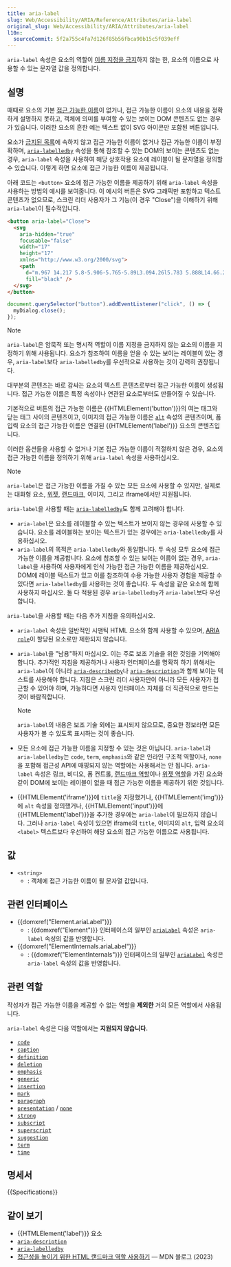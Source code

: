 ```yaml
---
title: aria-label
slug: Web/Accessibility/ARIA/Reference/Attributes/aria-label
original_slug: Web/Accessibility/ARIA/Attributes/aria-label
l10n:
  sourceCommit: 5f2a755c4fa7d126f85b56fbca90b15c5f039eff
---
```


`aria-label` 속성은 요소의 역할이 [이름 지정을 금지](#associated_roles)하지 않는 한, 요소의 이름으로 사용할 수 있는 문자열 값을 정의합니다.

## 설명

때때로 요소의 기본 [접근 가능한 이름](/ko/docs/Glossary/accessible_name)이 없거나, 접근 가능한 이름이 요소의 내용을 정확하게 설명하지 못하고, 객체에 의미를 부여할 수 있는 보이는 DOM 콘텐츠도 없는 경우가 있습니다. 이러한 요소의 흔한 예는 텍스트 없이 SVG 아이콘만 포함된 버튼입니다.

요소가 [금지된 목록](#associated_roles)에 속하지 않고 접근 가능한 이름이 없거나 접근 가능한 이름이 부정확하며, [`aria-labelledby`](/ko/docs/Web/Accessibility/ARIA/Reference/Attributes/aria-labelledby) 속성을 통해 참조할 수 있는 DOM의 보이는 콘텐츠도 없는 경우, `aria-label` 속성을 사용하여 해당 상호작용 요소에 레이블이 될 문자열을 정의할 수 있습니다. 이렇게 하면 요소에 접근 가능한 이름이 제공됩니다.

아래 코드는 `<button>` 요소에 접근 가능한 이름을 제공하기 위해 `aria-label` 속성을 사용하는 방법의 예시를 보여줍니다. 이 예시의 버튼은 SVG 그래픽만 포함하고 텍스트 콘텐츠가 없으므로, 스크린 리더 사용자가 그 기능(이 경우 "Close")을 이해하기 위해 `aria-label`이 필수적입니다.

```html
<button aria-label="Close">
  <svg
    aria-hidden="true"
    focusable="false"
    width="17"
    height="17"
    xmlns="http://www.w3.org/2000/svg">
    <path
      d="m.967 14.217 5.8-5.906-5.765-5.89L3.094.26l5.783 5.888L14.66.26l2.092 2.162-5.766 5.889 5.801 5.906-2.092 2.162-5.818-5.924-5.818 5.924-2.092-2.162Z"
      fill="black" />
  </svg>
</button>
```

```js
document.querySelector("button").addEventListener("click", () => {
  myDialog.close();
});
```

> [!NOTE]
> `aria-label`은 암묵적 또는 명시적 역할이 이름 지정을 금지하지 않는 요소의 이름을 지정하기 위해 사용됩니다. 요소가 참조하여 이름을 얻을 수 있는 보이는 레이블이 있는 경우, `aria-label`보다 `aria-labelledby`를 우선적으로 사용하는 것이 강력히 권장됩니다.

대부분의 콘텐츠는 바로 감싸는 요소의 텍스트 콘텐츠로부터 접근 가능한 이름이 생성됩니다. 접근 가능한 이름은 특정 속성이나 연관된 요소로부터도 만들어질 수 있습니다.

기본적으로 버튼의 접근 가능한 이름은 {{HTMLElement('button')}}의 여는 태그와 닫는 태그 사이의 콘텐츠이고, 이미지의 접근 가능한 이름은 [`alt`](/ko/docs/Web/HTML/Reference/Elements/img#alt) 속성의 콘텐츠이며, 폼 입력 요소의 접근 가능한 이름은 연결된 {{HTMLElement('label')}} 요소의 콘텐츠입니다.

이러한 옵션들을 사용할 수 없거나 기본 접근 가능한 이름이 적절하지 않은 경우, 요소의 접근 가능한 이름을 정의하기 위해 `aria-label` 속성을 사용하십시오.

> [!NOTE]
> `aria-label`은 접근 가능한 이름을 가질 수 있는 모든 요소에 사용할 수 있지만, 실제로는 대화형 요소, [위젯](/ko/docs/Web/Accessibility/ARIA/Reference/Roles#2._widget_roles), [랜드마크](/ko/docs/Web/Accessibility/ARIA/Reference/Roles#3._landmark_roles), 이미지, 그리고 iframe에서만 지원됩니다.

`aria-label`을 사용할 때는 [`aria-labelledby`](/ko/docs/Web/Accessibility/ARIA/Reference/Attributes/aria-labelledby)도 함께 고려해야 합니다.

- `aria-label`은 요소를 레이블할 수 있는 텍스트가 보이지 않는 경우에 사용할 수 있습니다. 요소를 레이블하는 보이는 텍스트가 있는 경우에는 `aria-labelledby`를 사용하십시오.
- `aria-label`의 목적은 `aria-labelledby`와 동일합니다. 두 속성 모두 요소에 접근 가능한 이름을 제공합니다. 요소에 참조할 수 있는 보이는 이름이 없는 경우, `aria-label`을 사용하여 사용자에게 인식 가능한 접근 가능한 이름을 제공하십시오. DOM에 레이블 텍스트가 있고 이를 참조하여 수용 가능한 사용자 경험을 제공할 수 있다면 `aria-labelledby`를 사용하는 것이 좋습니다. 두 속성을 같은 요소에 함께 사용하지 마십시오. 둘 다 적용된 경우 `aria-labelledby`가 `aria-label`보다 우선합니다.

`aria-label`을 사용할 때는 다음 추가 지침을 유의하십시오.

- `aria-label` 속성은 일반적인 시맨틱 HTML 요소와 함께 사용할 수 있으며, [ARIA `role`](/ko/docs/Web/Accessibility/ARIA/Reference/Roles)이 할당된 요소로만 제한되지 않습니다.
- `aria-label`을 "남용"하지 마십시오. 이는 주로 보조 기술을 위한 것임을 기억해야 합니다. 추가적인 지침을 제공하거나 사용자 인터페이스를 명확히 하기 위해서는 `aria-label`이 아니라 [`aria-describedby`](/ko/docs/Web/Accessibility/ARIA/Reference/Attributes/aria-describedby)나 [`aria-description`](/ko/docs/Web/Accessibility/ARIA/Reference/Attributes/aria-description)과 함께 보이는 텍스트를 사용해야 합니다. 지침은 스크린 리더 사용자만이 아니라 모든 사용자가 접근할 수 있어야 하며, 가능하다면 사용자 인터페이스 자체를 더 직관적으로 만드는 것이 바람직합니다.

  > [!NOTE]
  > `aria-label`의 내용은 보조 기술 외에는 표시되지 않으므로, 중요한 정보라면 모든 사용자가 볼 수 있도록 표시하는 것이 좋습니다.

- 모든 요소에 접근 가능한 이름을 지정할 수 있는 것은 아닙니다. `aria-label`과 `aria-labelledby`는 `code`, `term`, `emphasis`와 같은 인라인 구조적 역할이나, `none`을 포함해 접근성 API에 매핑되지 않는 역할에는 사용해서는 안 됩니다. `aria-label` 속성은 링크, 비디오, 폼 컨트롤, [랜드마크 역할](/ko/docs/Web/Accessibility/ARIA/Reference/Roles#3._landmark_roles)이나 [위젯 역할](/ko/docs/Web/Accessibility/ARIA/Reference/Roles#2._widget_roles)을 가진 요소와 같이 DOM에 보이는 레이블이 없을 때 접근 가능한 이름을 제공하기 위한 것입니다.
- {{HTMLElement('iframe')}}에 `title`을 지정했거나, {{HTMLElement('img')}}에 `alt` 속성을 정의했거나, {{HTMLElement('input')}}에 {{HTMLElement('label')}}을 추가한 경우에는 `aria-label`이 필요하지 않습니다. 그러나 `aria-label` 속성이 있으면 iframe의 `title`, 이미지의 `alt`, 입력 요소의 `<label>` 텍스트보다 우선하여 해당 요소의 접근 가능한 이름으로 사용됩니다.

## 값

- `<string>`
  - : 객체에 접근 가능한 이름이 될 문자열 값입니다.

## 관련 인터페이스

- {{domxref("Element.ariaLabel")}}
  - : {{domxref("Element")}} 인터페이스의 일부인 [`ariaLabel`](/ko/docs/Web/API/Element/ariaLabel) 속성은 `aria-label` 속성의 값을 반영합니다.
- {{domxref("ElementInternals.ariaLabel")}}
  - : {{domxref("ElementInternals")}} 인터페이스의 일부인 [`ariaLabel`](/ko/docs/Web/API/ElementInternals/ariaLabel) 속성은 `aria-label` 속성의 값을 반영합니다.

## 관련 역할

작성자가 접근 가능한 이름을 제공할 수 없는 역할을 **제외한** 거의 모든 역할에서 사용됩니다.

`aria-label` 속성은 다음 역할에서는 **지원되지 않습니다.**

- [`code`](/ko/docs/Web/Accessibility/ARIA/Reference/Roles/structural_roles)
- [`caption`](/ko/docs/Web/Accessibility/ARIA/Reference/Roles/structural_roles)
- [`definition`](/ko/docs/Web/Accessibility/ARIA/Reference/Roles/structural_roles)
- [`deletion`](/ko/docs/Web/Accessibility/ARIA/Reference/Roles/structural_roles)
- [`emphasis`](/ko/docs/Web/Accessibility/ARIA/Reference/Roles/structural_roles)
- [`generic`](/ko/docs/Web/Accessibility/ARIA/Reference/Roles/generic_role)
- [`insertion`](/ko/docs/Web/Accessibility/ARIA/Reference/Roles/structural_roles)
- [`mark`](/ko/docs/Web/Accessibility/ARIA/Reference/Roles/mark_role)
- [`paragraph`](/ko/docs/Web/Accessibility/ARIA/Reference/Roles/structural_roles)
- [`presentation`](/ko/docs/Web/Accessibility/ARIA/Reference/Roles/presentation_role) / [`none`](/ko/docs/Web/Accessibility/ARIA/Reference/Roles/none_role)
- [`strong`](/ko/docs/Web/Accessibility/ARIA/Reference/Roles/structural_roles)
- [`subscript`](/ko/docs/Web/Accessibility/ARIA/Reference/Roles/structural_roles)
- [`superscript`](/ko/docs/Web/Accessibility/ARIA/Reference/Roles/structural_roles)
- [`suggestion`](/ko/docs/Web/Accessibility/ARIA/Reference/Roles/suggestion_role)
- [`term`](/ko/docs/Web/Accessibility/ARIA/Reference/Roles/term_role)
- [`time`](/ko/docs/Web/Accessibility/ARIA/Reference/Roles/structural_roles)

## 명세서

{{Specifications}}

## 같이 보기

- {{HTMLElement('label')}} 요소
- [`aria-description`](/ko/docs/Web/Accessibility/ARIA/Reference/Attributes/aria-description)
- [`aria-labelledby`](/ko/docs/Web/Accessibility/ARIA/Reference/Attributes/aria-labelledby)
- [접근성을 높이기 위한 HTML 랜드마크 역할 사용하기](/ko/blog/aria-accessibility-html-landmark-roles/) — MDN 블로그 (2023)
